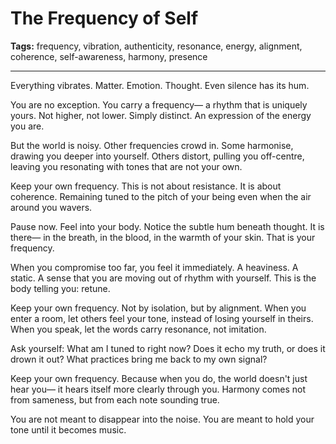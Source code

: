 # The Frequency of Self

**Tags:** frequency, vibration, authenticity, resonance, energy, alignment, coherence, self-awareness, harmony, presence

---

Everything vibrates.
Matter.
Emotion.
Thought.
Even silence has its hum.

You are no exception.
You carry a frequency—
a rhythm that is uniquely yours.
Not higher, not lower.
Simply distinct.
An expression of the energy you are.

But the world is noisy.
Other frequencies crowd in.
Some harmonise,
drawing you deeper into yourself.
Others distort,
pulling you off-centre,
leaving you resonating with tones
that are not your own.

Keep your own frequency.
This is not about resistance.
It is about coherence.
Remaining tuned to the pitch of your being
even when the air around you wavers.

Pause now.
Feel into your body.
Notice the subtle hum beneath thought.
It is there—
in the breath,
in the blood,
in the warmth of your skin.
That is your frequency.

When you compromise too far,
you feel it immediately.
A heaviness.
A static.
A sense that you are moving
out of rhythm with yourself.
This is the body telling you:
retune.

Keep your own frequency.
Not by isolation,
but by alignment.
When you enter a room,
let others feel your tone,
instead of losing yourself in theirs.
When you speak,
let the words carry resonance,
not imitation.

Ask yourself:
What am I tuned to right now?
Does it echo my truth,
or does it drown it out?
What practices bring me back
to my own signal?

Keep your own frequency.
Because when you do,
the world doesn't just hear you—
it hears itself more clearly through you.
Harmony comes not from sameness,
but from each note sounding true.

You are not meant to disappear
into the noise.
You are meant to hold your tone
until it becomes music.





